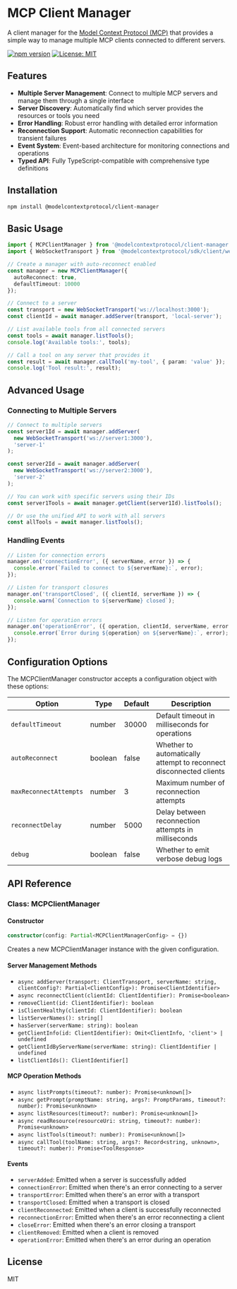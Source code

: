 # MCP Client Manager

A client manager for the [Model Context Protocol (MCP)](https://github.com/modelcontextprotocol/specification) that provides a simple way to manage multiple MCP clients connected to different servers.

[![npm version](https://img.shields.io/npm/v/@modelcontextprotocol/client-manager.svg)](https://www.npmjs.com/package/@modelcontextprotocol/client-manager)
[![License: MIT](https://img.shields.io/badge/License-MIT-yellow.svg)](https://opensource.org/licenses/MIT)

## Features

- **Multiple Server Management**: Connect to multiple MCP servers and manage them through a single interface
- **Server Discovery**: Automatically find which server provides the resources or tools you need
- **Error Handling**: Robust error handling with detailed error information
- **Reconnection Support**: Automatic reconnection capabilities for transient failures
- **Event System**: Event-based architecture for monitoring connections and operations
- **Typed API**: Fully TypeScript-compatible with comprehensive type definitions

## Installation

```bash
npm install @modelcontextprotocol/client-manager
```

## Basic Usage

```typescript
import { MCPClientManager } from '@modelcontextprotocol/client-manager';
import { WebSocketTransport } from '@modelcontextprotocol/sdk/client/websocket.js';

// Create a manager with auto-reconnect enabled
const manager = new MCPClientManager({
  autoReconnect: true,
  defaultTimeout: 10000
});

// Connect to a server
const transport = new WebSocketTransport('ws://localhost:3000');
const clientId = await manager.addServer(transport, 'local-server');

// List available tools from all connected servers
const tools = await manager.listTools();
console.log('Available tools:', tools);

// Call a tool on any server that provides it
const result = await manager.callTool('my-tool', { param: 'value' });
console.log('Tool result:', result);
```

## Advanced Usage

### Connecting to Multiple Servers

```typescript
// Connect to multiple servers
const server1Id = await manager.addServer(
  new WebSocketTransport('ws://server1:3000'), 
  'server-1'
);

const server2Id = await manager.addServer(
  new WebSocketTransport('ws://server2:3000'), 
  'server-2'
);

// You can work with specific servers using their IDs
const server1Tools = await manager.getClient(server1Id).listTools();

// Or use the unified API to work with all servers
const allTools = await manager.listTools();
```

### Handling Events

```typescript
// Listen for connection errors
manager.on('connectionError', ({ serverName, error }) => {
  console.error(`Failed to connect to ${serverName}:`, error);
});

// Listen for transport closures
manager.on('transportClosed', ({ clientId, serverName }) => {
  console.warn(`Connection to ${serverName} closed`);
});

// Listen for operation errors
manager.on('operationError', ({ operation, clientId, serverName, error }) => {
  console.error(`Error during ${operation} on ${serverName}:`, error);
});
```

## Configuration Options

The MCPClientManager constructor accepts a configuration object with these options:

| Option | Type | Default | Description |
|--------|------|---------|-------------|
| `defaultTimeout` | number | 30000 | Default timeout in milliseconds for operations |
| `autoReconnect` | boolean | false | Whether to automatically attempt to reconnect disconnected clients |
| `maxReconnectAttempts` | number | 3 | Maximum number of reconnection attempts |
| `reconnectDelay` | number | 5000 | Delay between reconnection attempts in milliseconds |
| `debug` | boolean | false | Whether to emit verbose debug logs |

## API Reference

### Class: MCPClientManager

#### Constructor

```typescript
constructor(config: Partial<MCPClientManagerConfig> = {})
```

Creates a new MCPClientManager instance with the given configuration.

#### Server Management Methods

- `async addServer(transport: ClientTransport, serverName: string, clientConfig?: Partial<ClientConfig>): Promise<ClientIdentifier>`
- `async reconnectClient(clientId: ClientIdentifier): Promise<boolean>`
- `removeClient(id: ClientIdentifier): boolean`
- `isClientHealthy(clientId: ClientIdentifier): boolean`
- `listServerNames(): string[]`
- `hasServer(serverName: string): boolean`
- `getClientInfo(id: ClientIdentifier): Omit<ClientInfo, 'client'> | undefined`
- `getClientIdByServerName(serverName: string): ClientIdentifier | undefined`
- `listClientIds(): ClientIdentifier[]`

#### MCP Operation Methods

- `async listPrompts(timeout?: number): Promise<unknown[]>`
- `async getPrompt(promptName: string, args?: PromptParams, timeout?: number): Promise<unknown>`
- `async listResources(timeout?: number): Promise<unknown[]>`
- `async readResource(resourceUri: string, timeout?: number): Promise<unknown>`
- `async listTools(timeout?: number): Promise<unknown[]>`
- `async callTool(toolName: string, args?: Record<string, unknown>, timeout?: number): Promise<ToolResponse>`

#### Events

- `serverAdded`: Emitted when a server is successfully added
- `connectionError`: Emitted when there's an error connecting to a server
- `transportError`: Emitted when there's an error with a transport
- `transportClosed`: Emitted when a transport is closed
- `clientReconnected`: Emitted when a client is successfully reconnected
- `reconnectionError`: Emitted when there's an error reconnecting a client
- `closeError`: Emitted when there's an error closing a transport
- `clientRemoved`: Emitted when a client is removed
- `operationError`: Emitted when there's an error during an operation

## License

MIT
